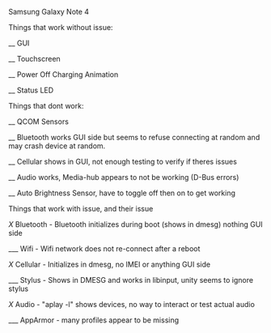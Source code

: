 Samsung Galaxy Note 4

Things that work without issue:


__ GUI

__ Touchscreen

__ Power Off Charging Animation

__ Status LED

Things that dont work:

__ QCOM Sensors

__ Bluetooth works GUI side but seems to refuse connecting at random and may crash device at random.

__ Cellular shows in GUI, not enough testing to verify if theres issues

__ Audio works, Media-hub appears to not be working (D-Bus errors)

__ Auto Brightness Sensor, have to toggle off then on to get working

Things that work with issue, and their issue

_X_ Bluetooth - Bluetooth initializes during boot (shows in dmesg) nothing GUI side

___ Wifi - Wifi network does not re-connect after a reboot

_X_ Cellular - Initializes in dmesg, no IMEI or anything GUI side

___ Stylus - Shows in DMESG and works in libinput, unity seems to ignore stylus

_X_ Audio - "aplay -l" shows devices, no way to interact or test actual audio

___ AppArmor - many profiles appear to be missing
